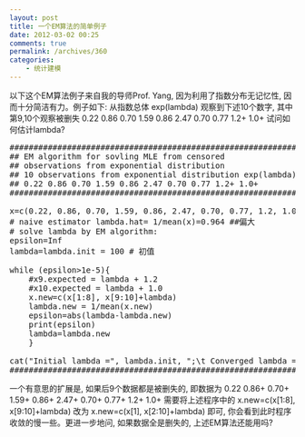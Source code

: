 ```yaml
---
layout: post
title: 一个EM算法的简单例子
date: 2012-03-02 00:25
comments: true
permalink: /archives/360
categories:
    - 统计建模
---
```


以下这个EM算法例子来自我的导师Prof. Yang, 因为利用了指数分布无记忆性, 因而十分简洁有力。例子如下: 从指数总体 exp(lambda) 观察到下述10个数字, 其中第9,10个观察被删失
0.22 0.86 0.70 1.59 0.86 2.47 0.70 0.77 1.2+ 1.0+
试问如何估计lambda?
<pre class="brush: r; gutter: true">
############################################################
## EM algorithm for sovling MLE from censored
## observations from exponential distribution
## 10 observations from exponential distribution exp(lambda)
## 0.22 0.86 0.70 1.59 0.86 2.47 0.70 0.77 1.2+ 1.0+
############################################################

x=c(0.22, 0.86, 0.70, 1.59, 0.86, 2.47, 0.70, 0.77, 1.2, 1.0)
# naive estimator lambda.hat= 1/mean(x)=0.964 ##偏大
# solve lambda by EM algorithm:
epsilon=Inf
lambda=lambda.init = 100 # 初值

while (epsilon&gt;1e-5){
    #x9.expected = lambda + 1.2
    #x10.expected = lambda + 1.0
    x.new=c(x[1:8], x[9:10]+lambda)
    lambda.new = 1/mean(x.new)
    epsilon=abs(lambda-lambda.new)
    print(epsilon)
    lambda=lambda.new
    }

cat(&quot;Initial lambda =&quot;, lambda.init, &quot;;\t Converged lambda =&quot;, lambda, &quot;\n&quot;)
############################################################
</pre>

一个有意思的扩展是, 如果后9个数据都是被删失的, 即数据为
0.22 0.86+ 0.70+ 1.59+ 0.86+ 2.47+ 0.70+ 0.77+ 1.2+ 1.0+
需要将上述程序中的 x.new=c(x[1:8], x[9:10]+lambda) 改为 x.new=c(x[1], x[2:10]+lambda) 即可, 你会看到此时程序收敛的慢一些。更进一步地问, 如果数据全是删失的, 上述EM算法还能用吗?

